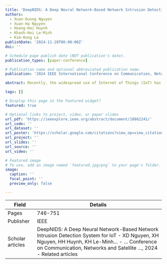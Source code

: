 ```yaml
---
title: 'DeepNIDS: A Deep Neural Network-Based Network Intrusion Detection System for IoT'
authors:
  - Xuan-Duong Nguyen
  - Xuan-Ha Nguyen
  - Hoang-Hai Huynh
  - Khanh-Hoi Le-Minh
  - Kim-Hung Le
publishDate: '2024-11-28T00:00:00Z'
doi: ''

# Schedule page publish date (NOT publication's date).
publication_types: [paper-conference]

# Publication name and optional abbreviated publication name.
publication: '2024 IEEE International Conference on Communication, Networks and Satellite (COMNETSAT)'

abstract: Recently, the widespread use of Internet of Things (IoT) has been triggering an exponential increase in the number of smart devices lacking hardware security supports. This gives rise to various challenges in Cyber-threat protection. In this paper, we present DeepNIDS  a lightweight neural networkbased network intrusion detection system (NIDS) that effectively detects abnormal traffic. The core algorithm of DeepNIDS is a novel Convolutional Neural Network (CNN) model, specifically designed for classifying network traffic patterns. To enhance the detection performance, we employ 2D reshaped features as the input of our model, which is extracted and reshaped from network traffic over a period using Damped Incremental Statistics algorithm. Our experimental results show that DeepNIDS could identify nine types of attacks, showing superior detection capabilities over existing NIDS, with an average accuracy of …

tags: []

# Display this page in the Featured widget?
featured: true

# Optional links to project, video, or paper slides
url_pdf: 'https://ieeexplore.ieee.org/abstract/document/10862241/'
url_code: ''
url_dataset: ''
url_poster: 'https://scholar.google.com/citations?view_op=view_citation&hl=en&user=6bDvWw0AAAAJ&pagesize=100&citation_for_view=6bDvWw0AAAAJ:g5m5HwL7SMYC'
url_project: ''
url_slides: ''
url_source: ''
url_video: ''

# Featured image
# To use, add an image named `featured.jpg/png` to your page's folder.
image:
  caption: ''
  focal_point: ''
  preview_only: false

---
```


|Field|Details|
|-----|-------|
|Pages|746-751|
|Publisher|IEEE|
|Scholar articles|DeepNIDS: A Deep Neural Network-Based Network Intrusion Detection System for IoT - XD Nguyen, XH Nguyen, HH Huynh, KH Le-Minh… - … Conference on Communication, Networks and Satellite …, 2024 - Related articles|

